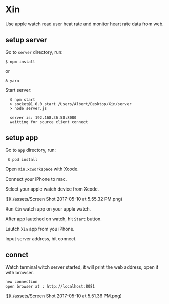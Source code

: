 # Xin

Use apple watch read user heat rate and monitor heart rate data from web.

## setup server

Go to `server` directory, run:

  	$ npm install

or

  	& yarn

Start server:

```
  $ npm start
  > socket@1.0.0 start /Users/Albert/Desktop/Xin/server
  > node server.js

  server is: 192.168.36.58:8080
  waitting for source client connect
```

## setup app

Go to `app` directory, run:

 	 $ pod install

Open `Xin.xcworkspace` with Xcode.

Connect your iPhone to mac.

Select your apple watch device from Xcode.

![](./assets/Screen Shot 2017-05-10 at 5.55.32 PM.png)

Run `Xin` watch app on your apple watch.

After app lautched on watch, hit `Start` button.

Lautch `Xin` app from you iPhone.

Input server address, hit connect.

## connct

Watch terminal witch server started, it will print the web address, open it with browser.

```
new connection
open browser at : http://localhost:8081
```

![](./assets/Screen Shot 2017-05-10 at 5.51.36 PM.png)
